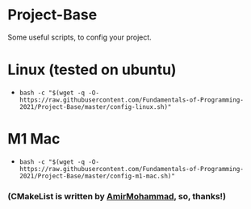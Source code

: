# Project-Base
Some useful scripts, to config your project.

# Linux (tested on ubuntu)
- `bash -c "$(wget -q -O- https://raw.githubusercontent.com/Fundamentals-of-Programming-2021/Project-Base/master/config-linux.sh)"`

# M1 Mac
- `bash -c "$(wget -q -O- https://raw.githubusercontent.com/Fundamentals-of-Programming-2021/Project-Base/master/config-m1-mac.sh)"`

### (CMakeList is written by [AmirMohammad](https://github.com/kooshkya), so, thanks!)
